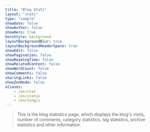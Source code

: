 ```yaml
---
title: "Blog Stats"
layout: "stats"
type: "sample"
showDate: false
showAuthor: false
showHero: true
heroStyle: background
layoutBackgroundBlur: true
layoutBackgroundHeaderSpace: true
showEdit: false
showPagination: false
showReadingTime: false
showRelatedContent: false
showWordCount: false
showComments: false
sharingLinks: false
showZenMode: false
aliases:
    - /en/stat
    - /en/status
    - /en/tongji
---
```


> This is the blog statistics page, which displays the blog's visits, number of comments, category statistics, tag statistics, archive statistics and other information.